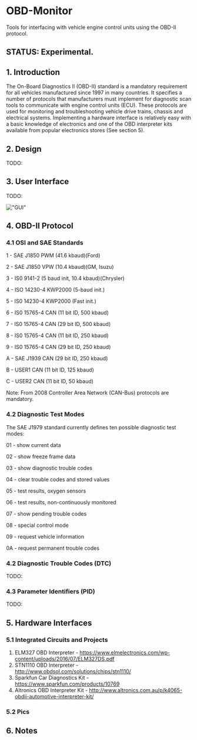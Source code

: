 # OBD-Monitor
Tools for interfacing with vehicle engine control units using the OBD-II protocol.


## STATUS: Experimental.

## 1. Introduction

 The On-Board Diagnostics II (OBD-II) standard is a mandatory requirement for 
 all vehicles manufactured since 1997 in many countries. It specifies a number 
 of protocols that manufacturers must implement for diagnostic scan tools to 
 communicate with engine control units (ECU). These protocols are used for 
 monitoring and troubleshooting vehicle drive trains, chassis and electrical 
 systems. Implementing a hardware interface is relatively easy with a basic 
 knowledge of electronics and one of the OBD interpreter kits available from 
 popular electronics stores (See section 5).


## 2. Design

  TODO:

## 3. User Interface

  TODO:

!["GUI"](https://github.com/dchad/OBD-Monitor/blob/master/images/gui-prototype.png "GUI Prototype")


## 4. OBD-II Protocol

### 4.1 OSI and SAE Standards

 1 - SAE J1850 PWM (41.6 kbaud)(Ford)
 
 2 - SAE J1850 VPW (10.4 kbaud)(GM, Isuzu)
 
 3 - IS0 9141-2 (5 baud init, 10.4 kbaud)(Chrysler)
 
 4 - ISO 14230-4 KWP2000 (5-baud init.)
 
 5 - IS0 14230-4 KWP2000 (Fast init.)
 
 6 - IS0 15765-4 CAN (11 bit ID, 500 kbaud)
 
 7 - IS0 15765-4 CAN (29 bit ID, 500 kbaud)
 
 8 - IS0 15765-4 CAN (11 bit ID, 250 kbaud)
 
 9 - IS0 15765-4 CAN (29 bit ID, 250 kbaud)
 
 A - SAE J1939 CAN (29 bit ID, 250 kbaud)
 
 B - USER1 CAN (11 bit ID, 125 kbaud)
 
 C - USER2 CAN (11 bit ID, 50 kbaud)
 
 Note: From 2008 Controller Area Network (CAN-Bus) protocols are mandatory.
 
 
### 4.2 Diagnostic Test Modes

The SAE J1979 standard currently defines ten possible diagnostic test modes:

 01 - show current data
 
 02 - show freeze frame data
 
 03 - show diagnostic trouble codes
 
 04 - clear trouble codes and stored values
 
 05 - test results, oxygen sensors
 
 06 - test results, non-continuously monitored
 
 07 - show pending trouble codes
 
 08 - special control mode
 
 09 - request vehicle information
 
 0A - request permanent trouble codes


### 4.2 Diagnostic Trouble Codes (DTC)

  TODO:

### 4.3 Parameter Identifiers (PID)

  TODO:
 
## 5. Hardware Interfaces
 
### 5.1 Integrated Circuits and Projects
 
  1. ELM327 OBD Interpreter - https://www.elmelectronics.com/wp-content/uploads/2016/07/ELM327DS.pdf
  2. STN1110 OBD Interpreter - http://www.obdsol.com/solutions/chips/stn1110/
  3. Sparkfun Car Diagnostics Kit - https://www.sparkfun.com/products/10769
  4. Altronics OBD Interpreter Kit - http://www.altronics.com.au/p/k4065-obdii-automotive-interpreter-kit/

### 5.2 Pics


## 6. Notes

